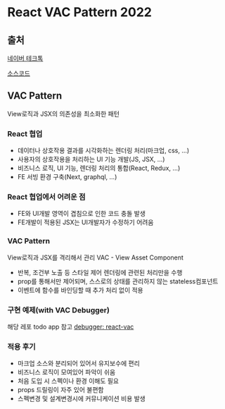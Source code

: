 # React VAC Pattern 2022

## 출처

[네이버 테크톡](https://tv.naver.com/v/23162062)

[소스코드](https://github.com/coxcore/examples-react-ts/tree/todo-list)

## VAC Pattern

View로직과 JSX의 의존성을 최소화한 패턴

### React 협업

- 데이터나 상호작용 결과를 시각화하는 렌더링 처리(마크업, css, ...)
- 사용자의 상호작용을 처리하는 UI 기능 개발(JS, JSX, ...)
- 비즈니스 로직, UI 기능, 렌더링 처리의 통합(React, Redux, ...)
- FE 서빙 환경 구축(Next, graphql, ...)

### React 협업에서 어려운 점

- FE와 UI개발 영역이 겹침으로 인한 코드 충돌 발생
- FE개발이 적용된 JSX는 UI개발자가 수정하기 어려움

### VAC Pattern

View로직과 JSX를 격리해서 관리
VAC - View Asset Component

- 반복, 조건부 노출 등 스타일 제어 렌더링에 관련된 처리만을 수행
- prop를 통해서만 제어되며, 스스로의 상태를 관리하지 않는 stateless컴포넌트
- 이벤트에 함수를 바인딩할 때 추가 처리 없이 적용

### 구현 예제(with VAC Debugger)

해당 레포 todo app 참고
[debugger: react-vac](https://www.npmjs.com/package/react-vac)

### 적용 후기

- 마크업 소스와 분리되어 있어서 유지보수에 편리
- 비즈니스 로직이 모여있어 파악이 쉬움
- 처음 도입 시 스펙이나 환경 이해도 필요
- props 드릴링이 자주 있어 불편함
- 스펙변경 및 설계변경시에 커뮤니케이션 비용 발생

